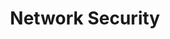 ---
layout: default
title: Network Security
nav_exclude: false
nav_order: 30
has_children: false
last_modified_date: 1
---